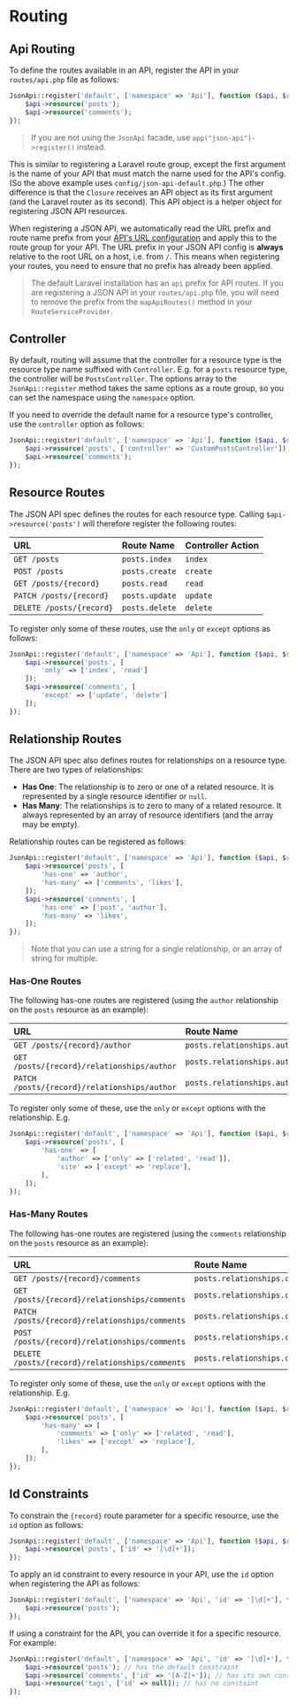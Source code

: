 # Routing

## Api Routing

To define the routes available in an API, register the API in your `routes/api.php` file as follows:

```php
JsonApi::register('default', ['namespace' => 'Api'], function ($api, $router) {
    $api->resource('posts');
    $api->resource('comments');
});
```
> If you are not using the `JsonApi` facade, use `app("json-api")->register()` instead.

This is similar to registering a Laravel route group, except the first argument is the name of your API that must
match the name used for the API's config. (So the above example uses `config/json-api-default.php`.) The other 
difference is that the `Closure` receives an API object as its first argument (and the Laravel router as its second).
This API object is a helper object for registering JSON API resources.

When registering a JSON API, we automatically read the URL prefix and route name prefix from your 
[API's URL configuration](./api#url) and apply this to the route group for your API. The URL prefix in your JSON API 
config is **always** relative to the root URL on a host, i.e. from `/`. This means when registering your routes, 
you need to ensure that no prefix has already been applied.

>  The default Laravel installation has an `api` prefix for API routes. If you are registering a JSON API in your
`routes/api.php` file, you will need to remove the prefix from the `mapApiRoutes()` method in your 
`RouteServiceProvider`.

## Controller

By default, routing will assume that the controller for a resource type is the resource type name suffixed with 
`Controller`. E.g. for a `posts` resource type, the controller will be `PostsController`. The options array to 
the `JsonApi::register` method takes the same options as a route group, so you can set the namespace using the 
`namespace` option.

If you need to override the default name for a resource type's controller, use the `controller` option as follows:

```php
JsonApi::register('default', ['namespace' => 'Api'], function ($api, $router) {
    $api->resource('posts', ['controller' => 'CustomPostsController']);
    $api->resource('comments');
});
```

## Resource Routes

The JSON API spec defines the routes for each resource type. Calling `$api->resource('posts')` will therefore
register the following routes:

| URL | Route Name | Controller Action |
| :-- | :-- | :-- |
| `GET /posts` | `posts.index` | `index` |
| `POST /posts` | `posts.create` | `create` |
| `GET /posts/{record}` | `posts.read` | `read` |
| `PATCH /posts/{record}` | `posts.update` | `update` |
| `DELETE /posts/{record}` | `posts.delete` | `delete` |

To register only some of these routes, use the `only` or `except` options as follows:

```php
JsonApi::register('default', ['namespace' => 'Api'], function ($api, $router) {
    $api->resource('posts', [
        'only' => ['index', 'read']
    ]);
    $api->resource('comments', [
        'except' => ['update', 'delete']
    ]);
});
```

## Relationship Routes

The JSON API spec also defines routes for relationships on a resource type. There are two types of relationships:

- **Has One**: The relationship is to zero or one of a related resource. It is represented by a single resource
identifier or `null`.
- **Has Many**: The relationships is to zero to many of a related resource. It always represented by an array of
resource identifiers (and the array may be empty).

Relationship routes can be registered as follows:

```php
JsonApi::register('default', ['namespace' => 'Api'], function ($api, $router) {
    $api->resource('posts', [
        'has-one' => 'author',
        'has-many' => ['comments', 'likes'],
    ]);
    $api->resource('comments', [
        'has-one' => ['post', 'author'],
        'has-many' => 'likes',
    ]);
});
```

> Note that you can use a string for a single relationship, or an array of string for multiple.

### Has-One Routes

The following has-one routes are registered (using the `author` relationship on the `posts` resource as an example):

| URL | Route Name | Controller Action |
| :-- | :-- | :-- |
| `GET /posts/{record}/author` | `posts.relationships.author` | `readRelatedResource` |
| `GET /posts/{record}/relationships/author` | `posts.relationships.author.read` | `readRelationship` |
| `PATCH /posts/{record}/relationships/author` | `posts.relationships.author.replace` | `replaceRelationship` |

To register only some of these, use the `only` or `except` options with the relationship. E.g.

```php
JsonApi::register('default', ['namespace' => 'Api'], function ($api, $router) {
    $api->resource('posts', [
        'has-one' => [
            'author' => ['only' => ['related', 'read']],
            'site' => ['except' => 'replace'],
        ],
    ]);
});
```

### Has-Many Routes

The following has-one routes are registered (using the `comments` relationship on the `posts` resource as an example):

| URL | Route Name | Controller Action |
| :-- | :-- | :-- |
| `GET /posts/{record}/comments` | `posts.relationships.comments` | `readRelatedResource` |
| `GET /posts/{record}/relationships/comments` | `posts.relationships.comments.read` | `readRelationship` |
| `PATCH /posts/{record}/relationships/comments` | `posts.relationships.comments.replace` | `replaceRelationship` |
| `POST /posts/{record}/relationships/comments` | `posts.relationships.comments.add` | `addToRelationship` |
| `DELETE /posts/{record}/relationships/comments` | `posts.relationships.comments.remove` | `removeFromRelationship` |

To register only some of these, use the `only` or `except` options with the relationship. E.g.

```php
JsonApi::register('default', ['namespace' => 'Api'], function ($api, $router) {
    $api->resource('posts', [
        'has-many' => [
            'comments' => ['only' => ['related', 'read'],
            'likes' => ['except' => 'replace'],
        ],
    ]);
});
```

## Id Constraints

To constrain the `{record}` route parameter for a specific resource, use the `id` option as follows:

```php
JsonApi::register('default', ['namespace' => 'Api'], function ($api, $router) {
    $api->resource('posts', ['id' => '[\d]+']);
});
```

To apply an id constraint to every resource in your API, use the `id` option when registering the API as follows:

```php
JsonApi::register('default', ['namespace' => 'Api', 'id' => '[\d]+'], function ($api, $router) {
    $api->resource('posts');
});
```

If using a constraint for the API, you can override it for a specific resource. For example:

```php
JsonApi::register('default', ['namespace' => 'Api', 'id' => '[\d]+'], function ($api, $router) {
    $api->resource('posts'); // has the default constraint
    $api->resource('comments', ['id' => '[A-Z]+']); // has its own constraint
    $api->resource('tags', ['id' => null]); // has no constaint
});
```
